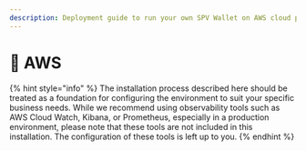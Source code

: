 ```yaml
---
description: Deployment guide to run your own SPV Wallet on AWS cloud platform
---
```


# 🚀 AWS

{% hint style="info" %}
The installation process described here should be treated as a foundation for configuring the environment to suit your specific business needs. While we recommend using observability tools such as AWS Cloud Watch, Kibana, or Prometheus, especially in a production environment, please note that these tools are not included in this installation. The configuration of these tools is left up to you.
{% endhint %}
